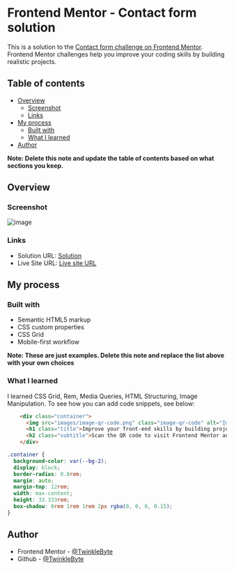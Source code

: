 # Frontend Mentor - Contact form solution

This is a solution to the [Contact form challenge on Frontend Mentor](https://www.frontendmentor.io/challenges/contact-form--G-hYlqKJj). Frontend Mentor challenges help you improve your coding skills by building realistic projects. 

## Table of contents

- [Overview](#overview)
  - [Screenshot](#screenshot)
  - [Links](#links)
- [My process](#my-process)
  - [Built with](#built-with)
  - [What I learned](#what-i-learned)
- [Author](#author)

**Note: Delete this note and update the table of contents based on what sections you keep.**

## Overview

### Screenshot

![image](https://github.com/TwinkleByte/QR-code-component/assets/91601992/a64a53a6-f405-49e7-9b4a-9949268254ee)

### Links

- Solution URL: [Solution](https://github.com/TwinkleByte/QR-code-component)
- Live Site URL: [Live site URL](https://twinklebyte.github.io/QR-code-component/)

## My process

### Built with

- Semantic HTML5 markup
- CSS custom properties
- CSS Grid
- Mobile-first workflow

**Note: These are just examples. Delete this note and replace the list above with your own choices**

### What I learned
I learned CSS Grid, Rem, Media Queries, HTML Structuring, Image Manipulation.
To see how you can add code snippets, see below:

```html
    <div class="container">
      <img src="images/image-qr-code.png" class="image-qr-code" alt="Image">
      <h1 class="title">Improve your front-end skills by building projects</h1>
      <h2 class="subtitle">Scan the QR code to visit Frontend Mentor and take your coding skills to the next level</h2>
    </div>
```
```css
.container {
  background-color: var(--bg-2);
  display: block;
  border-radius: 0.8rem;
  margin: auto;
  margin-top: 12rem;
  width: max-content;
  height: 33.333rem;
  box-shadow: 0rem 1rem 1rem 2px rgba(0, 0, 0, 0.15);
}
```
## Author

- Frontend Mentor - [@TwinkleByte](https://www.frontendmentor.io/profile/TwinkleByte)
- Github - [@TwinkleByte](https://github.com/TwinkleByte)
